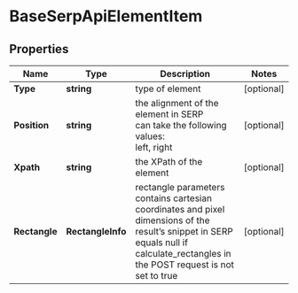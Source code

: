 # BaseSerpApiElementItem


## Properties

| Name | Type | Description | Notes |
|------------ | ------------- | ------------- | -------------|
**Type** | **string** | type of element |[optional]|
**Position** | **string** | the alignment of the element in SERP<br>can take the following values:<br>left, right |[optional]|
**Xpath** | **string** | the XPath of the element |[optional]|
**Rectangle** | **RectangleInfo** | rectangle parameters<br>contains cartesian coordinates and pixel dimensions of the result’s snippet in SERP<br>equals null if calculate_rectangles in the POST request is not set to true |[optional]|